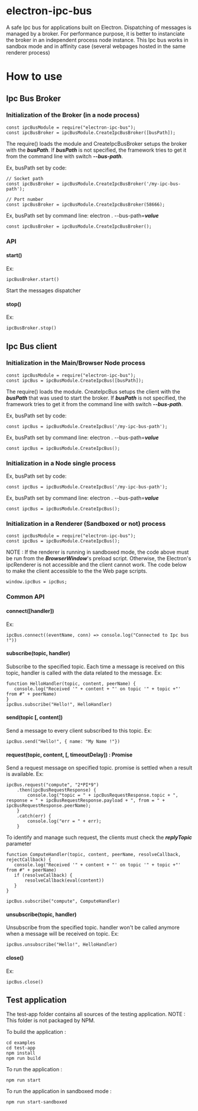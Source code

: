 # electron-ipc-bus
A safe Ipc bus for applications built on Electron. 
Dispatching of messages is managed by a broker.
For performance purpose, it is better to instanciate the broker in an independent process node instance.
This Ipc bus works in sandbox mode and in affinity case (several webpages hosted in the same renderer process)

# How to use
## Ipc Bus Broker
### Initialization of the Broker (in a node process)
    const ipcBusModule = require("electron-ipc-bus");
    const ipcBusBroker = ipcBusModule.CreateIpcBusBroker([busPath]);

The require() loads the module and CreateIpcBusBroker setups the broker with the ***busPath***.
If ***busPath*** is not specified, the framework tries to get it from the command line with switch ***--bus-path***.
 
Ex, busPath set by code:

    // Socket path
    const ipcBusBroker = ipcBusModule.CreateIpcBusBroker('/my-ipc-bus-path');

    // Port number
    const ipcBusBroker = ipcBusModule.CreateIpcBusBroker(58666);

Ex, busPath set by command line: electron . --bus-path=***value***
    
    const ipcBusBroker = ipcBusModule.CreateIpcBusBroker();

### API
#### start()

Ex:
   
    ipcBusBroker.start() 

Start the messages dispatcher

#### stop()

Ex:
   
    ipcBusBroker.stop() 


## Ipc Bus client

### Initialization in the Main/Browser Node process
 
    const ipcBusModule = require("electron-ipc-bus");
    const ipcBus = ipcBusModule.CreateIpcBus([busPath]);

The require() loads the module. CreateIpcBus setups the client with the ***busPath*** that was used to start the broker.
If ***busPath*** is not specified, the framework tries to get it from the command line with switch ***--bus-path***.
 
Ex, busPath set by code:

    const ipcBus = ipcBusModule.CreateIpcBus('/my-ipc-bus-path');

Ex, busPath set by command line: electron . --bus-path=***value***
    
    const ipcBus = ipcBusModule.CreateIpcBus();

### Initialization in a Node single process
 
Ex, busPath set by code:

    const ipcBus = ipcBusModule.CreateIpcBus('/my-ipc-bus-path');

Ex, busPath set by command line: electron . --bus-path=***value***
    
    const ipcBus = ipcBusModule.CreateIpcBus();

### Initialization in a Renderer (Sandboxed or not) process

    const ipcBusModule = require("electron-ipc-bus");
    const ipcBus = ipcBusModule.CreateIpcBus();

NOTE : If the renderer is running in sandboxed mode, the code above
must be run from the ***BrowserWindow***'s preload script. Otherwise, the
Electron's ipcRenderer is not accessible and the client cannot work.
The code below to make the client accessible to the the Web page scripts.

    window.ipcBus = ipcBus;

### Common API
#### connect([handler])

Ex:
   
    ipcBus.connect((eventName, conn) => console.log("Connected to Ipc bus !")) 

#### subscribe(topic, handler)
Subscribe to the specified topic. Each time a message is received on this topic,
handler is called with the data related to the message.
Ex:

    function HelloHandler(topic, content, peerName) {
       console.log("Received '" + content + "' on topic '" + topic +"' from #" + peerName)
    }
    ipcBus.subscribe("Hello!", HelloHandler)

#### send(topic [, content])
Send a message to every client subscribed to this topic.
Ex:

    ipcBus.send("Hello!", { name: "My Name !"})

#### request(topic, content, [, timeoutDelay]) : Promise<IpcBusRequestResponse>
Send a request message on specified topic. promise is settled when a result is available.
Ex:

    ipcBus.request("compute", "2*PI*9")
        .then(ipcBusRequestResponse) {
            console.log("topic = " + ipcBusRequestResponse.topic + ", response = " + ipcBusRequestResponse.payload + ", from = " + ipcBusRequestResponse.peerName);
        }
        .catch(err) {
            console.log("err = " + err);
        }

To identify and manage such request, the clients must check the ***replyTopic*** parameter

    function ComputeHandler(topic, content, peerName, resolveCallback, rejectCallback) {
       console.log("Received '" + content + "' on topic '" + topic +"' from #" + peerName)
       if (resolveCallback) {
           resolveCallback(eval(content))
       }
    }

    ipcBus.subscribe("compute", ComputeHandler)


#### unsubscribe(topic, handler)
Unsubscribe from the specified topic. handler won't be called anymore when
a message will be received on topic.
Ex:

    ipcBus.unsubscribe("Hello!", HelloHandler)

#### close()

Ex:

    ipcBus.close()

## Test application

The test-app folder contains all sources of the testing application.
NOTE : This folder is not packaged by NPM.

To build the application :

    cd examples
    cd test-app
    npm install
    npm run build

To run the application :

    npm run start

To run the application in sandboxed mode :

    npm run start-sandboxed

 
